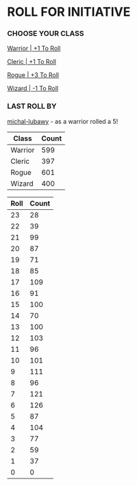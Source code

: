 # ROLL FOR INITIATIVE
### CHOOSE YOUR CLASS

[Warrior | +1 To Roll](https://github.com/benjaminsampica/benjaminsampica/issues/new?title=roll%7Cwarrior&body=Just+click+%27Submit+new+issue%27.)

[Cleric | +1 To Roll](https://github.com/benjaminsampica/benjaminsampica/issues/new?title=roll%7Ccleric&body=Just+click+%27Submit+new+issue%27.)

[Rogue | +3 To Roll](https://github.com/benjaminsampica/benjaminsampica/issues/new?title=roll%7Crogue&body=Just+click+%27Submit+new+issue%27.)

[Wizard | -1 To Roll](https://github.com/benjaminsampica/benjaminsampica/issues/new?title=roll%7Cwizard&body=Just+click+%27Submit+new+issue%27.)
### LAST ROLL BY
[michal-lubawy](https://www.github.com/michal-lubawy) - as a warrior rolled a 5!

|Class|Count|
|-|-|
|Warrior|599|
|Cleric|397|
|Rogue|601|
|Wizard|400|

|Roll|Count|
|-|-|
|23|28
|22|39
|21|99
|20|87
|19|71
|18|85
|17|109
|16|91
|15|100
|14|70
|13|100
|12|103
|11|96
|10|101
|9|111
|8|96
|7|121
|6|126
|5|87
|4|104
|3|77
|2|59
|1|37
|0|0
